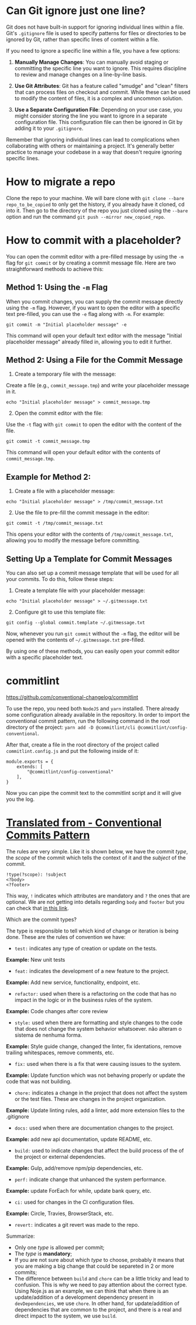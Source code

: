 # Can Git ignore just one line?

Git does not have built-in support for ignoring individual lines within a file.
Git's `.gitignore` file is used to specify patterns for files or directories to
be ignored by Git, rather than specific lines of content within a file.

If you need to ignore a specific line within a file, you have a few options:

1. **Manually Manage Changes**: You can manually avoid staging or committing
   the specific line you want to ignore. This requires discipline to review and
   manage changes on a line-by-line basis.

2. **Use Git Attributes**: Git has a feature called "smudge" and "clean"
   filters that can process files on checkout and commit. While these can be used
   to modify the content of files, it is a complex and uncommon solution.

3. **Use a Separate Configuration File**: Depending on your use case, you might
   consider storing the line you want to ignore in a separate configuration file.
   This configuration file can then be ignored in Git by adding it to your
   `.gitignore`.

Remember that ignoring individual lines can lead to complications when
collaborating with others or maintaining a project. It's generally better
practice to manage your codebase in a way that doesn't require ignoring
specific lines.

# How to migrate a repo

Clone the repo to your machine. We will bare clone with `git clone --bare repo_to_be_copied`
to only get the history, if you already have it cloned, cd into it. Then go to
the directory of the repo you just cloned using the `--bare` option and run the
command `git push --mirror new_copied_repo`.

# How to commit with a placeholder?

You can open the commit editor with a pre-filled message by using the `-m` flag
for `git commit` or by creating a commit message file. Here are two
straightforward methods to achieve this:

## Method 1: Using the `-m` Flag

When you commit changes, you can supply the commit message directly using the
`-m` flag. However, if you want to open the editor with a specific text
pre-filled, you can use the `-e` flag along with `-m`. For example:

```
git commit -m "Initial placeholder message" -e
```

This command will open your default text editor with the message "Initial
placeholder message" already filled in, allowing you to edit it further.

## Method 2: Using a File for the Commit Message

1. Create a temporary file with the message:

Create a file (e.g., `commit_message.tmp`) and write your placeholder message
in it.

```
echo "Initial placeholder message" > commit_message.tmp
```

2. Open the commit editor with the file:

Use the `-t` flag with `git commit` to open the editor with the content of the
file.

```
git commit -t commit_message.tmp
```

This command will open your default editor with the contents of
`commit_message.tmp`.

## Example for Method 2:

1. Create a file with a placeholder message:

```
echo "Initial placeholder message" > /tmp/commit_message.txt
```

2. Use the file to pre-fill the commit message in the editor:

```
git commit -t /tmp/commit_message.txt
```

This opens your editor with the contents of `/tmp/commit_message.txt`, allowing
you to modify the message before committing.

## Setting Up a Template for Commit Messages

You can also set up a commit message template that will be used for all your
commits. To do this, follow these steps:

1. Create a template file with your placeholder message:

```
echo "Initial placeholder message" > ~/.gitmessage.txt
```

2. Configure git to use this template file:

```
git config --global commit.template ~/.gitmessage.txt
```

Now, whenever you run `git commit` without the `-m` flag, the editor will be
opened with the contents of `~/.gitmessage.txt` pre-filled.

By using one of these methods, you can easily open your commit editor with a
specific placeholder text.

# commitlint

https://github.com/conventional-changelog/commitlint

To use the repo, you need both `NodeJS` and `yarn` installed. There already some
configuration already available in the repository. In order to import the
conventional commit pattern, run the following command in the root directory of
the project: `yarn add -D @commitlint/cli @commitlint/config-conventional`.

After that, create a file in the root directory of the project called
`commitlint.config.js` and put the following inside of it:

```
module.exports = {
    extends: [
        "@commitlint/config-conventional"
    ],
}
```

Now you can pipe the commit text to the commitlint script and it will give you
the log.

# [Translated from - Conventional Commits Pattern](https://medium.com/linkapi-solutions/conventional-commits-pattern-3778d1a1e657)

The rules are very simple. Like it is shown below, we have the commit _type_,
the _scope_ of the commit which tells the context of it and the _subject_ of the
commit.

```
!type(?scope): !subject
<?body>
<?footer>
```

This way, `!` indicates which attributes are mandatory and `?` the ones that are
optional. We are not getting into details regarding `body` and `footer` but you
can check that [in this link](https://www.conventionalcommits.org/pt-br/v1.0.0-beta.4/#especifica%C3%A7%C3%A3o).

Which are the commit types?

The type is responsible to tell which kind of change or iteration is being done.
These are the rules of convention we have:

- `test:` indicates any type of creation or update on the tests.

**Example:** New unit tests

- `feat:` indicates the development of a new feature to the project.

**Example:** Add new service, functionality, endpoint, etc.

- `refactor:` used when there is a refactoring on the code that has no impact
  in the logic or in the business rules of the system.

**Example:** Code changes after core review

- `style:` used when there are formatting and style changes to the code that
  does not change the system behavior whatsoever.
  não alteram o sistema de nenhuma forma.

**Example:** Style guide change, changed the linter, fix identations, remove
trailing whitespaces, remove comments, etc.

- `fix:` used when there is a fix that were causing issues to the system.

**Example:** Update function which was not behaving properly or update the code
that was not building.

- `chore:` indicates a change in the project that does not affect the system or
  the test files. These are changes in the project organization.

**Example:** Update linting rules, add a linter, add more extension files to the
.gitignore

- `docs:` used when there are documentation changes to the project.

**Example:** add new api documentation, update README, etc.

- `build:` used to indicate changes that affect the build process of the of the
  project or external dependencies.

**Example:** Gulp, add/remove npm/pip dependencies, etc.

- `perf:` indicate change that unhanced the system performance.

**Example:** update ForEach for while, update bank query, etc.

- `ci:` used for changes in the CI configuration files.

**Example:** Circle, Travies, BrowserStack, etc.

- `revert:` indicates a git revert was made to the repo.

Summarize:

- Only one _type_ is allowed per commit;
- The _type_ is **mandatory**;
- If you are not sure about which _type_ to choose, probably it means that you
  are making a big change that could be separeted in 2 or more commits;
- The difference between `build` and `chore` can be a little tricky and lead to
  confusion. This is why we need to pay attention about the correct type. Using
  Noje.js as an example, we can think that when there is an update/addition of
  a development dependency present in `devDependencies`, we use `chore`. In other
  hand, for update/addition of dependencies that are common to the project, and
  there is a real and direct impact to the system, we use `build`.
